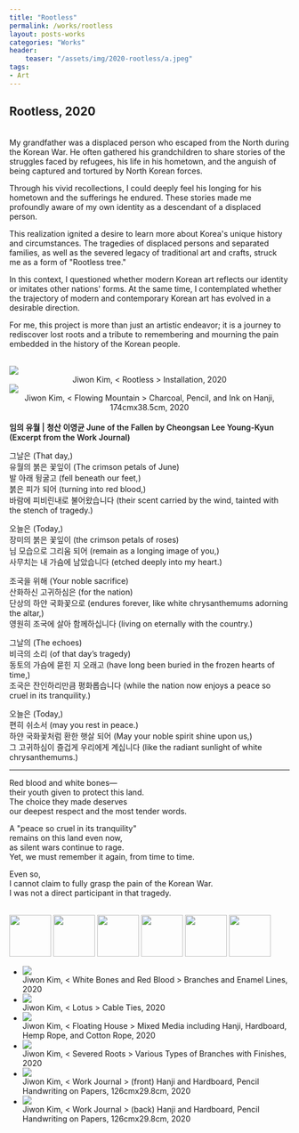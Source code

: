 ```yaml
---
title: "Rootless"
permalink: /works/rootless
layout: posts-works
categories: "Works"
header:
    teaser: "/assets/img/2020-rootless/a.jpeg"
tags:
- Art
---
```

## Rootless, 2020
<br>
My grandfather was a displaced person who escaped from the North during the Korean War. He often gathered his grandchildren to share stories of the struggles faced by refugees, his life in his hometown, and the anguish of being captured and tortured by North Korean forces. 
<br>

Through his vivid recollections, I could deeply feel his longing for his hometown and the sufferings he endured. These stories made me profoundly aware of my own identity as a descendant of a displaced person.
<br>

This realization ignited a desire to learn more about Korea's unique history and circumstances. The tragedies of displaced persons and separated families, as well as the severed legacy of traditional art and crafts, struck me as a form of "Rootless tree."
<br>

In this context, I questioned whether modern Korean art reflects our identity or imitates other nations' forms. At the same time, I contemplated whether the trajectory of modern and contemporary Korean art has evolved in a desirable direction.
<br>

For me, this project is more than just an artistic endeavor; it is a journey to rediscover lost roots and a tribute to remembering and mourning the pain embedded in the history of the Korean people.
<br>
<br>

<img src="/assets/img/2020-rootless/a.jpeg" style="width:auto; height:auto;"> 
<div style = "text-align: center;"> 
Jiwon Kim, < Rootless > Installation, 2020 
</div>

<img src="/assets/img/2020-rootless/h.jpeg" style="width:auto; height:auto;">
<div style = "text-align: center;"> 
Jiwon Kim, < Flowing Mountain > Charcoal, Pencil, and Ink on Hanji, 174cmx38.5cm, 2020 
</div>
<br>
  
<span style = "font-size: $type-size-4; font-weight: 600;"> 
임의 유월 | 청산 이영균  
June of the Fallen by Cheongsan Lee Young-Kyun  
(Excerpt from the Work Journal)
</span>

그날은 (That day,)  
유월의 붉은 꽃잎이 (The crimson petals of June)  
발 아래 뒹굴고 (fell beneath our feet,)  
붉은 피가 되어 (turning into red blood,)  
바람에 피비린내로 불어왔습니다 (their scent carried by the wind, tainted with the stench of tragedy.) 
<br>

오늘은 (Today,)  
장미의 붉은 꽃잎이 (the crimson petals of roses)  
님 모습으로 그리움 되어 (remain as a longing image of you,)  
사무치는 내 가슴에 남았습니다 (etched deeply into my heart.)
<br>  

조국을 위해 (Your noble sacrifice)  
산화하신 고귀하심은 (for the nation)  
단상의 하얀 국화꽃으로 (endures forever, like white chrysanthemums adorning the altar,)  
영원히 조국에 살아 함께하십니다 (living on eternally with the country.) 
<br>

그날의 (The echoes)   
비극의 소리 (of that day’s tragedy)  
동토의 가슴에 묻힌 지 오래고 (have long been buried in the frozen hearts of time,)  
조국은 잔인하리만큼 평화롭습니다 (while the nation now enjoys a peace so cruel in its tranquility.)
<br>

오늘은 (Today,)  
편히 쉬소서 (may you rest in peace.)  
하얀 국화꽃처럼 환한 햇살 되어 (May your noble spirit shine upon us,)  
그 고귀하심이 즐겁게 우리에게 계십니다 (like the radiant sunlight of white chrysanthemums.) 
<br>

--- 

Red blood and white bones—  
their youth given to protect this land.  
The choice they made deserves  
our deepest respect and the most tender words.
<br>

A "peace so cruel in its tranquility"  
remains on this land even now,  
as silent wars continue to rage.  
Yet, we must remember it again, from time to time.
<br>

Even so,  
I cannot claim to fully grasp the pain of the Korean War.  
I was not a direct participant in that tragedy.  
<br>

<div class="carousel-container">
    <!-- Thumbnails -->
    <div class="carousel-thumbnails">
        <img src="/assets/img/2020-rootless/zb.jpeg" width="75" height="75" data-index="0">
        <img src="/assets/img/2020-rootless/zc.jpeg" width="75" height="75" data-index="1">
        <img src="/assets/img/2020-rootless/zd.jpeg" width="75" height="75" data-index="2">
        <img src="/assets/img/2020-rootless/ze.jpeg" width="75" height="75" data-index="3">
        <img src="/assets/img/2020-rootless/zf.jpeg" width="75" height="75" data-index="4">
        <img src="/assets/img/2020-rootless/zg.jpeg" width="75" height="75" data-index="5">
    </div>
    <!-- Main Carousel -->
    <div class="glide glide-main">
        <div class="glide__track" data-glide-el="track">
        <ul class="glide__slides">
            <li class="glide__slide">
                <img src="/assets/img/2020-rootless/b.jpeg">
                <div class="slide-caption">Jiwon Kim, < White Bones and Red Blood > Branches and Enamel Lines, 2020</div>
            </li>
            <li class="glide__slide">
                <img src="/assets/img/2020-rootless/c.jpeg">
                <div class="slide-caption">Jiwon Kim, < Lotus > Cable Ties, 2020</div>
            </li>
            <li class="glide__slide">
                <img src="/assets/img/2020-rootless/d.jpeg">
                <div class="slide-caption">Jiwon Kim, < Floating House > Mixed Media including Hanji, Hardboard, Hemp Rope, and Cotton Rope, 2020</div>
            </li>
            <li class="glide__slide">
                <img src="/assets/img/2020-rootless/e.jpeg">
                <div class="slide-caption">Jiwon Kim, < Severed Roots > Various Types of Branches with Finishes, 2020</div>
            </li>
            <li class="glide__slide">
                <img src="/assets/img/2020-rootless/f.jpeg">
                <div class="slide-caption">Jiwon Kim, < Work Journal > (front) Hanji and Hardboard, Pencil Handwriting on Papers, 126cmx29.8cm, 2020</div>
            </li>
            <li class="glide__slide">
                <img src="/assets/img/2020-rootless/g.jpeg">
                <div class="slide-caption">Jiwon Kim, < Work Journal > (back) Hanji and Hardboard, Pencil Handwriting on Papers, 126cmx29.8cm, 2020</div>
            </li>
        </ul>
    </div>
</div>  
